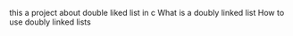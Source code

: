 this a project about double liked list in c
What is a doubly linked list
How to use doubly linked lists
